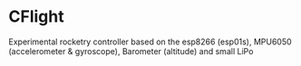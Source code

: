 # CFlight
Experimental rocketry controller based on the esp8266 (esp01s), MPU6050 (accelerometer & gyroscope), Barometer (altitude) and small LiPo

